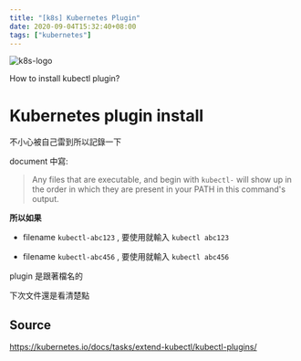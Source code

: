 ```yaml
---
title: "[k8s] Kubernetes Plugin"
date: 2020-09-04T15:32:40+08:00
tags: ["kubernetes"]
---
```


![k8s-logo](/img/k8s/Kubernetes-Logo.wine.svg)

How to install kubectl plugin?

<!--more-->

# Kubernetes plugin install

不小心被自己雷到所以記錄一下

document 中寫:

> Any files that are executable, and begin with `kubectl-` will show up in the order in which they are present in your PATH in this command's output.

**所以如果**

* filename `kubectl-abc123` , 要使用就輸入 `kubectl abc123`

* filename `kubectl-abc456` , 要使用就輸入 `kubectl abc456`

plugin 是跟著檔名的

下次文件還是看清楚點

## Source 

https://kubernetes.io/docs/tasks/extend-kubectl/kubectl-plugins/
